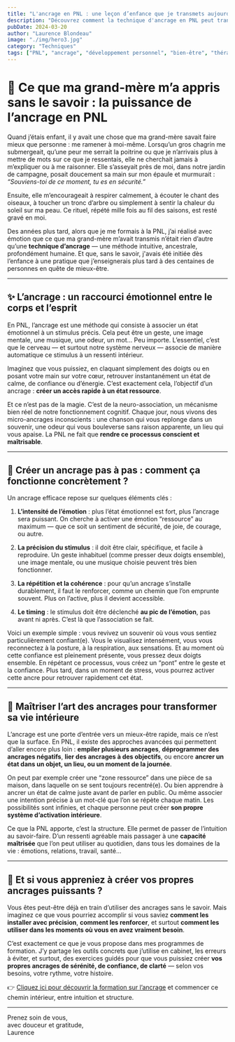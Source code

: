 ```yaml
---
title: "L'ancrage en PNL : une leçon d’enfance que je transmets aujourd’hui"
description: "Découvrez comment la technique d'ancrage en PNL peut transformer votre vie intérieure, à travers une histoire personnelle touchante."
pubDate: 2024-03-20
author: "Laurence Blondeau"
image: "./img/hero3.jpg"
category: "Techniques"
tags: ["PNL", "ancrage", "développement personnel", "bien-être", "thérapie"]
---
```


# 🌿 Ce que ma grand-mère m’a appris sans le savoir : la puissance de l’ancrage en PNL

Quand j’étais enfant, il y avait une chose que ma grand-mère savait faire mieux que personne : me ramener à moi-même. Lorsqu’un gros chagrin me submergeait, qu’une peur me serrait la poitrine ou que je n’arrivais plus à mettre de mots sur ce que je ressentais, elle ne cherchait jamais à m’expliquer ou à me raisonner. Elle s’asseyait près de moi, dans notre jardin de campagne, posait doucement sa main sur mon épaule et murmurait : *“Souviens-toi de ce moment, tu es en sécurité.”*

Ensuite, elle m’encourageait à respirer calmement, à écouter le chant des oiseaux, à toucher un tronc d’arbre ou simplement à sentir la chaleur du soleil sur ma peau. Ce rituel, répété mille fois au fil des saisons, est resté gravé en moi.

Des années plus tard, alors que je me formais à la PNL, j’ai réalisé avec émotion que ce que ma grand-mère m’avait transmis n’était rien d’autre qu’une **technique d’ancrage** — une méthode intuitive, ancestrale, profondément humaine. Et que, sans le savoir, j'avais été initiée dès l’enfance à une pratique que j’enseignerais plus tard à des centaines de personnes en quête de mieux-être.

---

## ✨ L’ancrage : un raccourci émotionnel entre le corps et l’esprit

En PNL, l’ancrage est une méthode qui consiste à associer un état émotionnel à un stimulus précis. Cela peut être un geste, une image mentale, une musique, une odeur, un mot… Peu importe. L’essentiel, c’est que le cerveau — et surtout notre système nerveux — associe de manière automatique ce stimulus à un ressenti intérieur.

Imaginez que vous puissiez, en claquant simplement des doigts ou en posant votre main sur votre cœur, retrouver instantanément un état de calme, de confiance ou d’énergie. C’est exactement cela, l’objectif d’un ancrage : **créer un accès rapide à un état ressource**.

Et ce n’est pas de la magie. C’est de la neuro-association, un mécanisme bien réel de notre fonctionnement cognitif. Chaque jour, nous vivons des micro-ancrages inconscients : une chanson qui vous replonge dans un souvenir, une odeur qui vous bouleverse sans raison apparente, un lieu qui vous apaise. La PNL ne fait que **rendre ce processus conscient et maîtrisable**.

---

## 🌿 Créer un ancrage pas à pas : comment ça fonctionne concrètement ?

Un ancrage efficace repose sur quelques éléments clés :

1. **L’intensité de l’émotion** : plus l’état émotionnel est fort, plus l’ancrage sera puissant. On cherche à activer une émotion “ressource” au maximum — que ce soit un sentiment de sécurité, de joie, de courage, ou autre.

2. **La précision du stimulus** : il doit être clair, spécifique, et facile à reproduire. Un geste inhabituel (comme presser deux doigts ensemble), une image mentale, ou une musique choisie peuvent très bien fonctionner.

3. **La répétition et la cohérence** : pour qu’un ancrage s’installe durablement, il faut le renforcer, comme un chemin que l’on emprunte souvent. Plus on l’active, plus il devient accessible.

4. **Le timing** : le stimulus doit être déclenché **au pic de l’émotion**, pas avant ni après. C’est là que l’association se fait.

Voici un exemple simple : vous revivez un souvenir où vous vous sentiez particulièrement confiant(e). Vous le visualisez intensément, vous vous reconnectez à la posture, à la respiration, aux sensations. Et au moment où cette confiance est pleinement présente, vous pressez deux doigts ensemble. En répétant ce processus, vous créez un “pont” entre le geste et la confiance. Plus tard, dans un moment de stress, vous pourrez activer cette ancre pour retrouver rapidement cet état.

---

## 🌺 Maîtriser l’art des ancrages pour transformer sa vie intérieure

L’ancrage est une porte d’entrée vers un mieux-être rapide, mais ce n’est que la surface. En PNL, il existe des approches avancées qui permettent d’aller encore plus loin : **empiler plusieurs ancrages**, **déprogrammer des ancrages négatifs**, **lier des ancrages à des objectifs**, ou encore **ancrer un état dans un objet, un lieu, ou un moment de la journée**.

On peut par exemple créer une “zone ressource” dans une pièce de sa maison, dans laquelle on se sent toujours recentré(e). Ou bien apprendre à ancrer un état de calme juste avant de parler en public. Ou même associer une intention précise à un mot-clé que l’on se répète chaque matin. Les possibilités sont infinies, et chaque personne peut créer **son propre système d’activation intérieure**.

Ce que la PNL apporte, c’est la structure. Elle permet de passer de l’intuition au savoir-faire. D’un ressenti agréable mais passager à une **capacité maîtrisée** que l’on peut utiliser au quotidien, dans tous les domaines de la vie : émotions, relations, travail, santé…

---

## 🌟 Et si vous appreniez à créer vos propres ancrages puissants ?

Vous êtes peut-être déjà en train d’utiliser des ancrages sans le savoir. Mais imaginez ce que vous pourriez accomplir si vous saviez **comment les installer avec précision**, **comment les renforcer**, et surtout **comment les utiliser dans les moments où vous en avez vraiment besoin**.

C’est exactement ce que je vous propose dans mes programmes de formation. J’y partage les outils concrets que j’utilise en cabinet, les erreurs à éviter, et surtout, des exercices guidés pour que vous puissiez créer **vos propres ancrages de sérénité, de confiance, de clarté** — selon vos besoins, votre rythme, votre histoire.

👉 [Cliquez ici pour découvrir la formation sur l’ancrage](/#services) et commencer ce chemin intérieur, entre intuition et structure.

---

Prenez soin de vous,  
avec douceur et gratitude,  
Laurence
